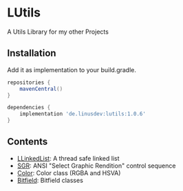 # LUtils
A Utils Library for my other Projects

## Installation
Add it as implementation to your build.gradle. 
```groovy
repositories {
    mavenCentral()
}

dependencies {
    implementation 'de.linusdev:lutils:1.0.6'
}
```

## Contents
- [LLinkedList](https://github.com/lni-dev/LUtils/blob/master/src/main/java/de/linusdev/lutils/llist/LLinkedList.java): A thread safe linked list
- [SGR](https://github.com/lni-dev/LUtils/blob/master/src/main/java/de/linusdev/lutils/ansi/sgr/SGR.java): ANSI "Select Graphic Rendition" control sequence
- [Color](https://github.com/lni-dev/LUtils/blob/master/src/main/java/de/linusdev/lutils/color/Color.java): Color class (RGBA and HSVA)
- [Bitfield](https://github.com/lni-dev/LUtils/blob/master/src/main/java/de/linusdev/lutils/bitfield/): Bitfield classes

